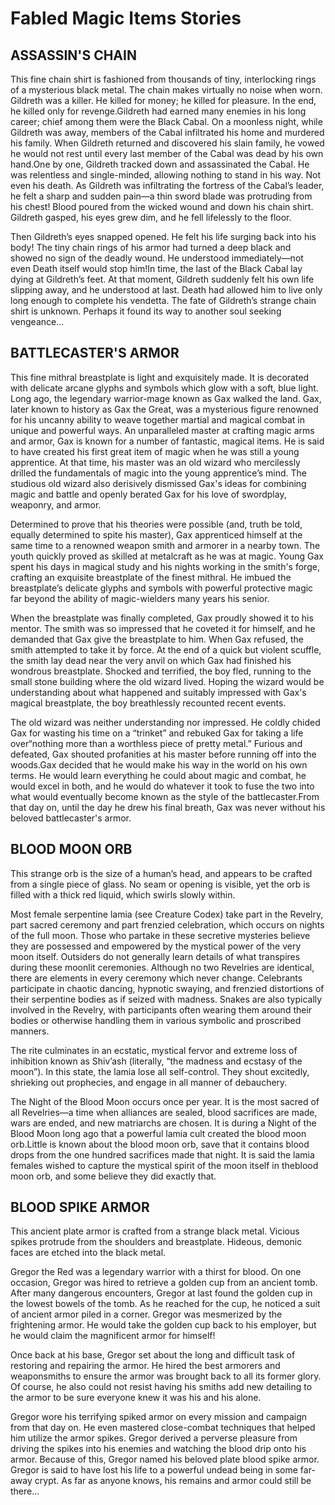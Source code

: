 <h1>Fabled Magic Items Stories</h1>

<h2>ASSASSIN'S CHAIN</h2>
This fine chain shirt is fashioned from thousands of tiny, interlocking rings of a mysterious black metal. The chain makes virtually no noise when worn. 
Gildreth was a killer. He killed for money; he killed for pleasure. In the end, he killed only for revenge.Gildreth had earned many enemies in his long career; chief among them were the Black Cabal. On a moonless night, while Gildreth was away, members of the Cabal infiltrated his home and murdered his family. When Gildreth returned and discovered his slain family, he vowed he would not rest until every last member of the Cabal was dead by his own hand.One by one, Gildreth tracked down and assassinated the Cabal. He was relentless and single-minded, allowing nothing to stand in his way. 
Not even his death. As Gildreth was infiltrating the fortress of the Cabal’s leader, he felt a sharp and sudden pain—a thin sword blade was protruding from his chest! Blood poured from the wicked wound and down his chain shirt. Gildreth gasped, his eyes grew dim, and he fell lifelessly to the floor.

Then Gildreth’s eyes snapped opened. He felt his life surging back into his body! The tiny chain rings of his armor had turned a deep black and showed no sign of the deadly wound. He understood immediately—not even Death itself would stop him!In time, the last of the Black Cabal lay dying at Gildreth’s feet. At that moment, Gildreth suddenly felt his own life slipping away, and he understood at last. Death had allowed him to live only long enough to complete his vendetta. 
The fate of Gildreth’s strange chain shirt is unknown. Perhaps it found its way to another soul seeking vengeance…

<h2>BATTLECASTER'S ARMOR</h2>
This fine mithral breastplate is light and exquisitely made. 
It is decorated with delicate arcane glyphs and symbols which glow with a soft, blue light. 
Long ago, the legendary warrior-mage known as Gax walked the land. Gax, later known to history as Gax the Great, was a mysterious figure renowned for his uncanny ability to weave together martial and magical combat in unique and powerful ways. An unparalleled master at crafting magic arms and armor, Gax is known for a number of fantastic, magical items. He is said to have created his first great item of magic when he was still a young apprentice. At that time, his master was an old wizard who mercilessly drilled the fundamentals of magic into the young apprentice’s mind. The studious old wizard also derisively dismissed Gax's ideas for combining magic and battle and openly berated Gax for his love of swordplay, weaponry, and armor.

Determined to prove that his theories were possible (and, truth be told, equally determined to spite his master), Gax apprenticed himself at the same time to a renowned weapon smith and armorer in a nearby town. The youth quickly proved as skilled at metalcraft as he was at magic. Young Gax spent his days in magical study and his nights working in the smith's forge, crafting an exquisite breastplate of the finest mithral. He imbued the breastplate’s delicate glyphs and symbols with powerful protective magic far beyond the ability of magic-wielders many years his senior.

When the breastplate was finally completed, Gax proudly showed it to his mentor. The smith was so impressed that he coveted it for himself, and he demanded that Gax give the breastplate to him. When Gax refused, the smith attempted to take it by force. At the end of a quick but violent scuffle, the smith lay dead near the very anvil on which Gax had finished his wondrous breastplate. Shocked and terrified, the boy fled, running to the small stone building where the old wizard lived. Hoping the wizard would be understanding about what happened and suitably impressed with Gax's magical breastplate, the boy breathlessly recounted recent events.

The old wizard was neither understanding nor impressed. He coldly chided Gax for wasting his time on a “trinket” and rebuked Gax for taking a life over“nothing more than a worthless piece of pretty metal.” Furious and defeated, Gax shouted profanities at his master before running off into the woods.Gax decided that he would make his way in the world on his own terms. He would learn everything he could about magic and combat, he would excel in both, and he would do whatever it took to fuse the two into what would eventually become known as the style of the battlecaster.From that day on, until the day he drew his final breath, Gax was never without his beloved battlecaster's armor.

<h2>BLOOD MOON ORB</h2>
This strange orb is the size of a human’s head, and appears to be crafted from a single piece of glass. No seam or opening is visible, yet the orb is filled with a thick red liquid, which swirls slowly within.

Most female serpentine lamia (see Creature Codex) take part in the Revelry, part sacred ceremony and part frenzied celebration, which occurs on nights of the full moon. Those who partake in these secretive mysteries believe they are possessed and empowered by the mystical power of the very moon itself. Outsiders do not generally learn details of what transpires during these moonlit ceremonies. Although no two Revelries are identical, there are elements in every ceremony which never change. Celebrants participate in chaotic dancing, hypnotic swaying, and frenzied distortions of their serpentine bodies as if seized with madness. Snakes are also typically involved in the Revelry, with participants often wearing them around their bodies or otherwise handling them in various symbolic and proscribed manners. 

The rite culminates in an ecstatic, mystical fervor and extreme loss of inhibition known as Shiv’ash (literally, “the madness and ecstasy of the moon”). In this state, the lamia lose all self-control. They shout excitedly, shrieking out prophecies, and engage in all manner of debauchery. 

The Night of the Blood Moon occurs once per year. It is the most sacred of all Revelries—a time when alliances are sealed, blood sacrifices are made, wars are ended, and new matriarchs are chosen. It is during a Night of the Blood Moon long ago that a powerful lamia cult created the blood moon orb.Little is known about the blood moon orb, save that it contains blood drops from the one hundred sacrifices made that night. It is said the lamia females wished to capture the mystical spirit of the moon itself in theblood moon orb, and some believe they did exactly that.

<h2>BLOOD SPIKE ARMOR</h2>
This ancient plate armor is crafted from a strange black metal. Vicious spikes protrude from the shoulders and breastplate. Hideous, demonic faces are etched into the black metal.

Gregor the Red was a legendary warrior with a thirst for blood. On one occasion, Gregor was hired to retrieve a golden cup from an ancient tomb. After many dangerous encounters, Gregor at last found the golden cup in the lowest bowels of the tomb. As he reached for the cup, he noticed a suit of ancient armor piled in a corner. Gregor was mesmerized by the frightening armor. He would take the golden cup back to his employer, but he would claim the magnificent armor for himself!

Once back at his base, Gregor set about the long and difficult task of restoring and repairing the armor. He hired the best armorers and weaponsmiths to ensure the armor was brought back to all its former glory. Of course, he also could not resist having his smiths add new detailing to the armor to be sure everyone knew it was his and his alone.

Gregor wore his terrifying spiked armor on every mission and campaign from that day on. He even mastered close-combat techniques that helped him utilize the armor spikes. Gregor derived a perverse pleasure from driving the spikes into his enemies and watching the blood drip onto his armor. Because of this, Gregor named his beloved plate blood spike armor. Gregor is said to have lost his life to a powerful undead being in some far-away crypt. As far as anyone knows, his remains and armor could still be there…
